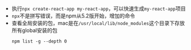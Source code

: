 - 执行`npx create-react-app my-react-app`，可以快速生成`my-react-app`项目
- `npx`不是拼写错误，而是npm从5.2版开始，增加的命令
- 查看全局安装的包，mac是在`/usr/local/lib/node_modules`这个目录下存放所有global安装的包
  ```shell
  npm list -g --depth 0
  ```